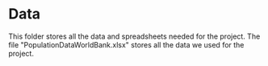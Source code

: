 # Data

This folder stores all the data and spreadsheets needed for the project.
The file "PopulationDataWorldBank.xlsx" stores all the data we used for the project.
